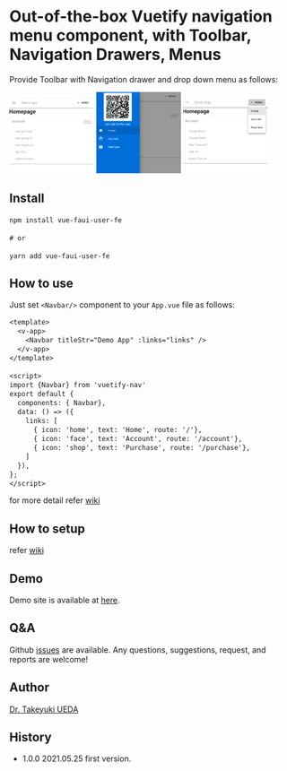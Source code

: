 # Out-of-the-box Vuetify navigation menu component, with Toolbar, Navigation Drawers, Menus

Provide Toolbar with Navigation drawer and drop down menu as follows:

<img src="https://github.com/UedaTakeyuki/vuetify-nav/blob/main/img/ss.2021-05-26_22.28.01.png" width="30%"/> <img src="https://github.com/UedaTakeyuki/vuetify-nav/blob/main/img/ss.2021-05-26_22.28.54.png" width="30%"/> <img src="https://github.com/UedaTakeyuki/vuetify-nav/blob/main/img/ss.2021-05-26_22.29.04.png" width="30%"/>

## Install

```bash:
npm install vue-faui-user-fe 

# or

yarn add vue-faui-user-fe
```

## How to use
Just set ``<Navbar/>`` component to your ``App.vue`` file as follows:

```vue:{3,8,10,12-16}
<template>
  <v-app>
    <Navbar titleStr="Demo App" :links="links" />
  </v-app>
</template>

<script>
import {Navbar} from 'vuetify-nav'
export default {
  components: { Navbar},
  data: () => ({
    links: [
      { icon: 'home', text: 'Home', route: '/'},
      { icon: 'face', text: 'Account', route: '/account'},
      { icon: 'shop', text: 'Purchase', route: '/purchase'},
    ]
  }),
};
</script>
```

for more detail refer [wiki](https://github.com/UedaTakeyuki/vuetify-nav/wiki/How-to-use)

## How to setup
refer [wiki](https://github.com/UedaTakeyuki/vuetify-nav/wiki/How-to-setup)

## Demo
Demo site is available at [here](https://vue-faui-user-fe-sample.uedasoft.com/).

## Q&A
Github [issues](https://github.com/UedaTakeyuki/vuetify-nav/issues) are available. Any questions, suggestions, request, and reports are welcome!

## Author
[Dr. Takeyuki UEDA](https://atelierueda.uedasoft.com/)

## History
- 1.0.0  2021.05.25 first version.
